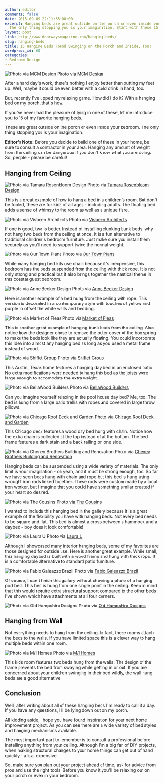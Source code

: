 ```yaml
---
author: editor
comments: false
date: 2015-09-09 22:11:35+00:00
excerpt: Hanging beds are great outside on the porch or even inside your bedroom.
  The only thing stopping you is your imagination. Start with these 15 ideas first.
layout: post
link: http://www.doorwaysmagazine.com/hanging-beds/
slug: hanging-beds
title: 15 Hanging Beds Found Swinging on the Porch and Inside, Too!
wordpress_id: 65
categories:
- Bedroom Design
---
```


![Photo via MCM Design](http://www.doorwaysmagazine.com/wp-content/uploads/tropical_patio_daybed.jpg) Photo via [MCM Design](http://www.houzz.com/photos/52537/Tower-Escape-tropical-patio-portland)

After a hard day's work, there's nothing I enjoy better than putting my feet up. Well, maybe it could be even better with a cold drink in hand, too.

But, recently I've upped my relaxing game. How did I do it? With a hanging bed on my porch, that's how.

If you've never had the pleasure of lying in one of these, let me introduce you to 15 of my favorite hanging beds. 

These are great outside on the porch or even inside your bedroom. The only thing stopping you is your imagination.

**Editor's Note:** Before you decide to build one of these in your home, be sure to consult a contractor in your area. Hanging any amount of weight from the ceiling can be dangerous if you don't know what you are doing. So, people - please be careful!



## Hanging from Ceiling



![Photo via Tamara Rosenbloom Design](http://www.doorwaysmagazine.com/wp-content/uploads/traditional_girls_bedroom_hanging_bed.jpg) Photo via [Tamara Rosenbloom Design](http://www.houzz.com/photos/5698317/Kopachuck-Residence-transitional-kids-seattle)

This is a great example of how to hang a bed in a children's room. But don't be fooled, these are for kids of all ages - including adults. The floating bed adds a sense of whimsy to the room as well as a unique flare.

![Photo via Visbeen Architects](http://www.doorwaysmagazine.com/wp-content/uploads/hanging_bunk_beds.jpg) Photo via [Visbeen Architects](http://www.houzz.com/photos/459460/Bedroom-contemporary-kids-grand-rapids)

If one is good, two is better. Instead of installing clunking bunk beds, why not hang two beds from the ceiling at once. It is a fun alternative to traditional children's bedroom furniture. Just make sure you install them securely as you'll need to support twice the normal weight.

![Photo via Our Town Plans](http://www.doorwaysmagazine.com/wp-content/uploads/hanging_twin_beds.jpg) Photo via [Our Town Plans](http://www.houzz.com/photos/6330294/Captains-Watch-beach-style-bedroom)

While many hanging bed kits use chain because it's inexpensive, this bedroom has the beds suspended from the ceiling with thick rope. It is not only strong and practical but it also brings together the nautical theme in this coastal guest bedroom.

![Photo via Anne Becker Design](http://www.doorwaysmagazine.com/wp-content/uploads/girls_bedroom_hanging_bed.jpg) Photo via [Anne Becker Design](http://www.houzz.com/photos/20439107/Daughters-Bedroom-beach-style-kids-boston)

Here is another example of a bed hung from the ceiling with rope. This version is decorated in a  contemporary style with touches of yellow and purple to offset the white walls and bedding. 

![Photo via Market of Fleas](http://www.doorwaysmagazine.com/wp-content/uploads/metal_frame_hanging_bunk_beds.jpg) Photo via [Market of Fleas](http://www.houzz.com/photos/1455814/Lake-Minnetonka-Cottage-rustic-bedroom-minneapolis)

This is another great example of hanging bunk beds from the ceiling. Also notice how the designer chose to remove the outer cover of the box spring to make the beds look like they are actually floating. You could incorporate this idea into almost any hanging bed as long as you used a metal frame instead of wood.

![Photo via Shiflet Group](http://www.doorwaysmagazine.com/wp-content/uploads/enclosed_patio_hanging_daybed.jpg) Photo via [Shiflet Group](http://www.houzz.com/photos/877410/Rustic-Patio-rustic-patio-austin)

This Austin, Texas home features a hanging day bed in an enclosed patio. No extra modifications were needed to hang this bed as the joists were large enough to accomodate the extra weight.

![Photo via BellaWood Builders](http://www.doorwaysmagazine.com/wp-content/uploads/pool_house_hanging_bed.jpg) Photo via [BellaWood Builders](http://www.houzz.com/photos/6234403/Corcoran-Poolhouse-transitional-patio-minneapolis)

Can you imagine yourself relaxing in the pool house day bed? Me, too. The bed is hung from a large patio trellis with ropes and covered in large throw pillows.

![Photo via Chicago Roof Deck and Garden](http://www.doorwaysmagazine.com/wp-content/uploads/roof_deck_hanging_bed.jpg) Photo via [Chicago Roof Deck and Garden](http://www.houzz.com/photos/3111445/Elevated-Style-in-Lakeview-contemporary-deck-chicago)

This Chicago deck features a wood day bed hung with chain. Notice how the extra chain is collected at the top instead of at the bottom. The bed frame features a dark stain and a back railing on one side.

![Photo via Cheney Brothers Building and Renovation](http://www.doorwaysmagazine.com/wp-content/uploads/wrought_iron_hanging_bed.jpg) Photo via [Cheney Brothers Building and Renovation](http://www.houzz.com/photos/5997131/Modern-Nantucket-Renovation-beach-style-bedroom-boston)

Hanging beds can be suspended using a wide variety of materials. The only limit is your imagination - oh yeah, and it must be strong enough, too. So far we have seen beds hung with chain and rope but this bed is hung using wrought iron rods linked together. These rods were custom made by a local iron worker, but I imagine that you could have something similar created if your heart so desired.

![Photo via The Cousins](http://www.doorwaysmagazine.com/wp-content/uploads/patio_hammock_hanging_bed.jpg) Photo via [The Cousins](http://www.houzz.com/photos/2677014/Ruppert-Backyard-eclectic-patio-new-york)

I wanted to include this hanging bed in the gallery because it is a great example of the flexibility you have with hanging beds. Not every bed needs to be square and flat. This bed is almost a cross between a hammock and a daybed - boy does it look comfortable!

![Photo via Laura U](http://www.doorwaysmagazine.com/wp-content/uploads/patio_hanging_daybed.jpg) Photo via [Laura U](http://www.houzz.com/photos/1299486/Bellaire-Guest-House-contemporary-porch-houston)

Although I showcased many interior hanging beds, some of my favorites are those designed for outside use. Here is another great example. While small, this hanging daybed is built with a wood frame and hung with thick rope. It is a comfortable alternative to standard patio furniture.

![Photo via Fabio Galeazzo Brazil](http://www.doorwaysmagazine.com/wp-content/uploads/pod_hanging_bed.jpg) Photo via [Fabio Galeazzo Brazil](http://www.houzz.com/photos/795676/Fabio-Galeazzo-Brazil-contemporary-living-room)

Of course, I can't finish this gallery without showing a photo of a hanging pod bed. This bed is hung from one single point in the ceiling. Keep in mind that this would require extra structural support compared to the other beds I've shown which have attachments at all four corners.

![Photo via Old Hampshire Designs](http://www.doorwaysmagazine.com/wp-content/uploads/enclosed_porch_hanging_bed.jpg) Photo via [Old Hampshire Designs](http://www.houzz.com/photos/6714580/Unique-Hybrid-of-Conventional-Timber-and-Log-Framed-Home-rustic-porch-boston)



## Hanging from Wall



Not everything needs to hang from the ceiling. In fact, these rooms attach the beds to the walls. If you have limited space this is a clever way to hang multiple beds within one room.

![Photo via M/I Homes](http://www.doorwaysmagazine.com/wp-content/uploads/hanging_beds_against_wall.jpg) Photo via [M/I Homes](http://www.houzz.com/photos/12492490/M-I-Homes-Of-Cincinnati-Carriage-Hill-The-Creeks-Avalon-Model-contemporary-kids-cincinnati)

This kids room features two beds hung from the walls. The design of the frame prevents the bed from swaying while getting in or out. If you are concerned about your children swinging in their bed wildly, the wall hung beds are a good alternative.



## Conclusion



Well, after writing about all of these hanging beds I'm ready to call it a day. If you have any questions, I'll be lying down out on my porch.

All kidding aside, I hope you have found inspiration for your next home improvement project. As you can see there are a wide variety of bed styles and hanging mechanisms available. 

The most important part to remember is to consult a professional before installing anything from your ceiling. Although I'm a big fan of DIY projects, when making structural changes to your home things can get out of hand quickly - a.k.a. expensive.

So, make sure you plan out your project ahead of time, ask for advice from pros and use the right tools. Before you know it you'll be relaxing out on your porch or even in your bedroom.
